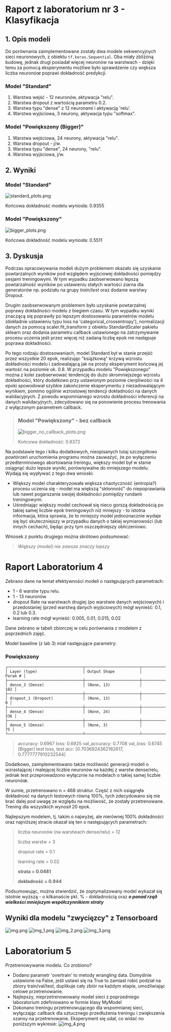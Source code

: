 # Raport z laboratorium nr 3 - Klasyfikacja

## 1. Opis modeli
Do porównania zaimplementowane zostały dwa modele sekwencyjnych sieci neuronowych, z obiektu 
```tf.keras.Sequential```. Oba miały zbliżóną budowę, jednak drugi posiadał więcej neuronów na warstwach - dzięki temu za pomocą eksperymentu możliwe było sprawdzenie czy większa liczba neuronóœ poprawi dokładność predykcji.

### Model "Standard"
1. Warstwa wejść - 12 neuronów, aktywacja "relu".
2. Warstwa dropout z wartością parametru 0.2.
3. Warstwa typu "dense" z 12 neuronami i aktywacją 'relu'.
4. Warstwa wyjściowa, 3 neurony, aktywacja typu "softmax".

### Model "Powiększony (Bigger)" 
1. Warstwa wejściowa, 24 neurony, aktywacja "relu".
2. Warstwa dropout - j/w.
3. Warstwa typu "dense", 24 neurony, "relu".
4. Warstwa wyjściowa, j/w.

## 2. Wyniki

### Model "Standard"
![standard_plots.png](standard_plots.png)

Końcowa dokładność modelu wyniosła: 0.9355

### Model "Powiększony"
![bigger_plots.png](bigger_plots.png)

Końcowa dokładność modelu wyniosła: 0.5511

## 3. Dyskusja
Podczas opracowywania modeli dużym problemem okazało się uzyskanie powtarzalnych wyników pod względem wyjściowej dokładności pomiędzy sesjami treningowymi. W tym wypadku zaobserwowano lepszą powtarzalność wyników po ustawieniu stałych wartości ziarna dla generatorów np. podziału na grupy _train/test_ oraz dodanie warstwy Dropout.

Drugim zaobserwowanym problemem było uzyskanie powtarzalnej poprawy dokładności modelu z biegiem czasu. W tym wypadku wyniki znaczącą się poprawiły po lepszym dostosowaniu parametrów modelu (dokładnie ustawieniu typu loss na 'categorical_crossentropy'), normalizacji danych za pomocą scaler.fit_transform z obiektu StandardScaler pakietu sklearn oraz dodania parametru callback ustawionego na zatrzymywanie procesu uczenia jeśli przez więcej niż zadaną liczbę epok nie następuje poprawa dokładności.

Po tego rodzaju dostosowaniach, model Standard był w stanie przejść przez wszystkie 20 epok, realizując "książkową" krzywą wzrostu dokładności modelu i zadowalającą jak na prosty eksperyment końcową jej wartość na poziomie ok. 0.8. W przypadku modelu "Powiększonego" można z kolei zaobserwować tendencję do dużo skromniejszego wzrostu dokładności, który dodatkowo przy ustawionym poziomie cierpliwości na 4 epoki spowodował szybkie zakończenie eksperymentu z niezadowalającym wynikiem, pomimo ogólnie wzrostowej tendencji dokładności na danych walidacyjnych. Z powodu wspomnianego wzrostu dokładności inferencji na danych walidacyjnych, zdecydowano się na ponowienie procesu trenowania z wyłączonym parametrem callback.

> ### Model "Powiększony" - bez callback
> ![bigger_no_callback_plots.png](bigger_no_callback_plots.png)
>
> Końcowa dokładność: 0.8372

Na podstawie tego i kilku dodatkowych, nieopisanych tutaj szczegółowo powtórzeń uruchomienia programu można zauważyć, że po wyłączeniu przedterminowego abortowania treningu, większy model był w stanie osiągnąć dużo lepsze wyniki, porównywalne do mniejszego modelu. Wydają się wypływać z tego dwa wnioski:
- Większy model charakteryzowała większa chaotyczność (entropia?) procesu uczenia się - model ma większą "skłonność" do niepoprawiania lub nawet pogarszania swojej dokładności pomiędzy rundami treningowymi.
- Uśredniając większy model cechował się nieco gorszą dokładnością po takiej samej liczbie epok treningowych niż mniejszy - to istotna informacja, która sprawia, że to mniejszy model jednoznacznie wydaje się być skuteczniejszy w przypadku danych o takiej wymiarowości (lub innych cechach), będąc przy tym oszczędniejszy obliczeniowo. 

Wniosek z punktu drugiego można skrótowo podsumować:
> _Większy (model) nie zawsze znaczy lepszy_

# Raport Laboratorium 4
Zebrano dane na temat efektywności modeli o następujących parametrach:
- 1 - 6 warstw typu relu.
- 1 - 13 neuronów.
- dropout Rate na warstwach drugiej (po warstwie danych wejściowych) i przedostaniej (przed warstwą danych wyjściowych) mógł wynieść: 0.1, 0.2 lub 0.3.
- learning rate mógł wynieść: 0.005, 0.01, 0.015, 0.02

Dane zebrano w tabeli zbiorczej w celu porównania z modelem z poprzednich zajęć.
 
Model baseline (z lab 3) miał następujące parametry:
### Powiększony
```
┌─────────────────────────────────┬────────────────────────┬───────────────┐
│ Layer (type)                    │ Output Shape           │       Param # │
├─────────────────────────────────┼────────────────────────┼───────────────┤
│ dense_3 (Dense)                 │ (None, 13)             │           182 │
├─────────────────────────────────┼────────────────────────┼───────────────┤
│ dropout_1 (Dropout)             │ (None, 13)             │             0 │
├─────────────────────────────────┼────────────────────────┼───────────────┤
│ dense_4 (Dense)                 │ (None, 24)             │           336 │
├─────────────────────────────────┼────────────────────────┼───────────────┤
│ dense_5 (Dense)                 │ (None, 3)              │            75 │
└─────────────────────────────────┴────────────────────────┴───────────────┘
```
> accuracy: 0.6967 
> loss: 0.6925 
> val_accuracy: 0.7708 
> val_loss: 0.6745
> [Bigger] test loss, test acc: [0.7036924362182617, 0.7777777910232544]

Dodatkowo, zaimplementowano także możliwość generacji modeli o wzrastającej i malejącej liczbie neuronów na każdej z warstw dense/relu, jednak test przeprowadzono wyłącznie na modelach o takiej samej liczbie neuronóœ.

W sumie, przetrenowano n = 468 struktur. Część z nich osiągnęła dokładność na danych testowych równą 100%, tych zdecydowano się nie brać dalej pod uwagę ze względu na możliwość, że zostały przetrenowane. Trening dla wszystkich wynosił 20 epok.

Najlepszym modelem, tj. takim o najwyżej, ale nierównej 100% dokładności oraz najniższej stracie okazał się ten o następujących parametrach:
> liczba neuronów (na warstwach dense/relu) = 12
> 
> liczba warstw = 3
> 
> dropout rate = 0.1
> 
> learning rate = 0.02
> 
> **strata = 0.0481**
> 
> **dokładność = 0.944**

Podsumowując, można stwierdzić, że zoptymalizowany model wykazał się istotnie wyższą - o kilkanaście pkt. % - dokładnością oraz _**o ponad rząð wielkości mniejszym współczynnikiem straty**_

## Wyniki dla modelu "zwycięzcy" z Tensorboard
![img.png](img.png)
![img_1.png](img_1.png)
![img_2.png](img_2.png)
![img_3.png](img_3.png)

# Laboratorium 5
Przetrenowywanie modelu. Co zrobiono?
- Dodano parametr 'overtrain' to metody wrangling data. Domyślnie ustawione na False, jeśli ustawi się na True to zamiast robić podział na zbiory train/val/test, duplikuje cały zbiór na każdym etapie, umożliwiając celowe przetrenowanie.
- Najlepszy, nieprzetrenowowany model sieci z poprzedniego laboratorium zdefiniowano w formie klasy MyModel
- Dokonano treningu przetrenowującego dla wspomnianej sieci, wyłączając callback dla sztucznego przedłużenia treningu i zwiększenia szansy na przetrenowanie. Eksperyment się udał, co widać no poniższym wykresie:
![img_4.png](img_4.png)